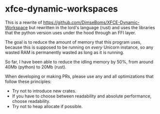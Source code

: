 # xfce-dynamic-workspaces

This is a rewrite of https://github.com/DimseBoms/XFCE-Dynamic-Workspace but rewritten in the lord's language (rust) and uses the libraries that the python version uses under the hood through an FFI layer.

The goal is to reduce the amount of memory that this program uses, because this is supposed to be running on *every* Unicorn instance, so any wasted RAM is permanently wasted as long as it is running.

So far, I have been able to reduce the idling memory by 50%, from around 40Mb (python) to 20Mb (rust).

When developing or making PRs, please use any and all optimizations that follow these principles:

* Try not to introduce new crates.
* If you have to choose between readability and absolute performance, choose readability.
* Try not to heap allocate if possible.
